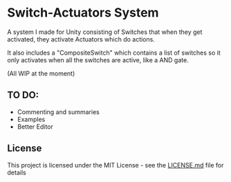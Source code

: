 # Switch-Actuators System
A system I made for Unity consisting of Switches that when they get activated, they activate Actuators which do actions.

It also includes a "CompositeSwitch" which contains a list of switches so it only activates when all the switches are active, like a AND gate.

(All WIP at the moment)

## TO DO:

* Commenting and summaries
* Examples
* Better Editor

## License

This project is licensed under the MIT License - see the [LICENSE.md](LICENSE.md) file for details
